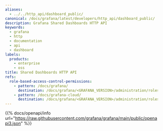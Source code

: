 ```yaml
---
aliases:
  - ../../http_api/dashboard_public/
canonical: /docs/grafana/latest/developers/http_api/dashboard_public/
description: Grafana Shared Dashboards HTTP API
keywords:
  - grafana
  - http
  - documentation
  - api
  - dashboard
labels:
  products:
    - enterprise
    - oss
title: Shared Dashboards HTTP API
refs:
  role-based-access-control-permissions:
    - pattern: /docs/grafana/
      destination: /docs/grafana/<GRAFANA_VERSION>/administration/roles-and-permissions/access-control/custom-role-actions-scopes/
    - pattern: /docs/grafana-cloud/
      destination: /docs/grafana/<GRAFANA_VERSION>/administration/roles-and-permissions/access-control/custom-role-actions-scopes/
---
```



{{% docs/openapi/info url="https://raw.githubusercontent.com/grafana/grafana/main/public/openapi3.json" %}}
